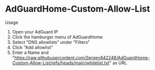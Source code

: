 # AdGuardHome-Custom-Allow-List

Usage
1. Open your AdGuard IP
2. Click the hamburger menu of AdGuardHome
3. Select "DNS allowlists" under "Filters"
4. Click "Add allowlist"
5. Enter a Name and "https://raw.githubusercontent.com/Sergey842248/AdGuardHome-Custom-Allow-List/refs/heads/main/whitelist.txt" as URL
